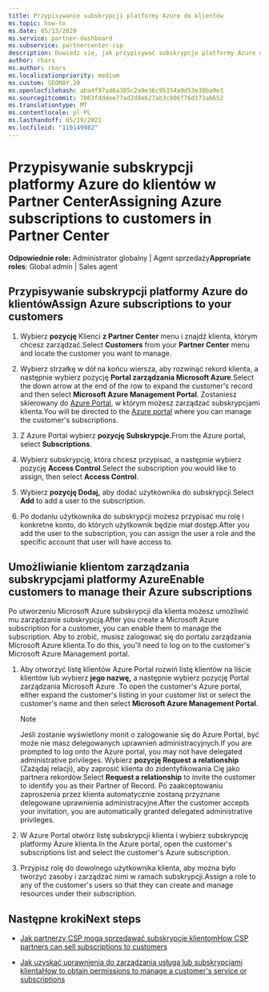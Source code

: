 ```yaml
---
title: Przypisywanie subskrypcji platformy Azure do klientów
ms.topic: how-to
ms.date: 05/13/2020
ms.service: partner-dashboard
ms.subservice: partnercenter-csp
description: Dowiedz się, jak przypisywać subskrypcje platformy Azure do klientów w Partner Center oraz jak umożliwić klientom zarządzanie ich własnymi subskrypcjami.
author: rbars
ms.author: rbars
ms.localizationpriority: medium
ms.custom: SEOMAY.20
ms.openlocfilehash: aba4f97ad6a385c2a9e36c95354a9d53e38ba9e3
ms.sourcegitcommit: 7063fdddee77ad2d8e627ab3c806f76d173ab652
ms.translationtype: MT
ms.contentlocale: pl-PL
ms.lasthandoff: 05/19/2021
ms.locfileid: "110149982"
---
```

# <a name="assigning-azure-subscriptions-to-customers-in-partner-center"></a><span data-ttu-id="bbcb5-103">Przypisywanie subskrypcji platformy Azure do klientów w Partner Center</span><span class="sxs-lookup"><span data-stu-id="bbcb5-103">Assigning Azure subscriptions to customers in Partner Center</span></span>

<span data-ttu-id="bbcb5-104">**Odpowiednie role:** Administrator globalny | Agent sprzedaży</span><span class="sxs-lookup"><span data-stu-id="bbcb5-104">**Appropriate roles**: Global admin | Sales agent</span></span>

## <a name="assign-azure-subscriptions-to-your-customers"></a><span data-ttu-id="bbcb5-105">Przypisywanie subskrypcji platformy Azure do klientów</span><span class="sxs-lookup"><span data-stu-id="bbcb5-105">Assign Azure subscriptions to your customers</span></span>

1. <span data-ttu-id="bbcb5-106">Wybierz **pozycję** Klienci **z Partner Center** menu i znajdź klienta, którym chcesz zarządzać.</span><span class="sxs-lookup"><span data-stu-id="bbcb5-106">Select **Customers** from your **Partner Center** menu and locate the customer you want to manage.</span></span>

2. <span data-ttu-id="bbcb5-107">Wybierz strzałkę w dół na końcu wiersza, aby rozwinąć rekord klienta, a następnie wybierz pozycję **Portal zarządzania Microsoft Azure**.</span><span class="sxs-lookup"><span data-stu-id="bbcb5-107">Select the down arrow at the end of the row to expand the customer's record and then select **Microsoft Azure Management Portal**.</span></span> <span data-ttu-id="bbcb5-108">Zostaniesz skierowany do [Azure Portal,](https://portal.azure.com/) w którym możesz zarządzać subskrypcjami klienta.</span><span class="sxs-lookup"><span data-stu-id="bbcb5-108">You will be directed to the [Azure portal](https://portal.azure.com/) where you can manage the customer's subscriptions.</span></span>

3. <span data-ttu-id="bbcb5-109">Z Azure Portal wybierz **pozycję Subskrypcje.**</span><span class="sxs-lookup"><span data-stu-id="bbcb5-109">From the Azure portal, select **Subscriptions**.</span></span>

4. <span data-ttu-id="bbcb5-110">Wybierz subskrypcję, która chcesz przypisać, a następnie wybierz pozycję **Access Control**.</span><span class="sxs-lookup"><span data-stu-id="bbcb5-110">Select the subscription you would like to assign, then select **Access Control**.</span></span>

5. <span data-ttu-id="bbcb5-111">Wybierz **pozycję Dodaj,** aby dodać użytkownika do subskrypcji.</span><span class="sxs-lookup"><span data-stu-id="bbcb5-111">Select **Add** to add a user to the subscription.</span></span> 

6. <span data-ttu-id="bbcb5-112">Po dodaniu użytkownika do subskrypcji możesz przypisać mu rolę i konkretne konto, do których użytkownik będzie miał dostęp.</span><span class="sxs-lookup"><span data-stu-id="bbcb5-112">After you add the user to the subscription, you can assign the user a role and the specific account that user will have access to.</span></span>

## <a name="enable-customers-to-manage-their-azure-subscriptions"></a><span data-ttu-id="bbcb5-113">Umożliwianie klientom zarządzania subskrypcjami platformy Azure</span><span class="sxs-lookup"><span data-stu-id="bbcb5-113">Enable customers to manage their Azure subscriptions</span></span>

<span data-ttu-id="bbcb5-114">Po utworzeniu Microsoft Azure subskrypcji dla klienta możesz umożliwić mu zarządzanie subskrypcją.</span><span class="sxs-lookup"><span data-stu-id="bbcb5-114">After you create a Microsoft Azure subscription for a customer, you can enable them to manage the subscription.</span></span> <span data-ttu-id="bbcb5-115">Aby to zrobić, musisz zalogować się do portalu zarządzania Microsoft Azure klienta.</span><span class="sxs-lookup"><span data-stu-id="bbcb5-115">To do this, you'll need to log on to the customer's Microsoft Azure Management portal.</span></span> 

1. <span data-ttu-id="bbcb5-116">Aby otworzyć listę klientów Azure Portal rozwiń listę klientów na liście klientów lub wybierz **jego nazwę,** a następnie wybierz pozycję Portal zarządzania Microsoft Azure .</span><span class="sxs-lookup"><span data-stu-id="bbcb5-116">To open the customer's Azure portal, either expand the customer's listing in your customer list or select the customer's name and then select **Microsoft Azure Management Portal**.</span></span>

   > [!NOTE]  
   > <span data-ttu-id="bbcb5-117">Jeśli zostanie wyświetlony monit o zalogowanie się do Azure Portal, być może nie masz delegowanych uprawnień administracyjnych.</span><span class="sxs-lookup"><span data-stu-id="bbcb5-117">If you are prompted to log onto the Azure portal, you may not have delegated administrative privileges.</span></span> <span data-ttu-id="bbcb5-118">Wybierz **pozycję Request a relationship** (Zażądaj relacji), aby zaprosić klienta do zidentyfikowania Cię jako partnera rekordów.</span><span class="sxs-lookup"><span data-stu-id="bbcb5-118">Select **Request a relationship** to invite the customer to identify you as their Partner of Record.</span></span> <span data-ttu-id="bbcb5-119">Po zaakceptowaniu zaproszenia przez klienta automatycznie zostaną przyznane delegowane uprawnienia administracyjne.</span><span class="sxs-lookup"><span data-stu-id="bbcb5-119">After the customer accepts your invitation, you are automatically granted delegated administrative privileges.</span></span>

2. <span data-ttu-id="bbcb5-120">W Azure Portal otwórz listę subskrypcji klienta i wybierz subskrypcję platformy Azure klienta.</span><span class="sxs-lookup"><span data-stu-id="bbcb5-120">In the Azure portal, open the customer's subscriptions list and select the customer's Azure subscription.</span></span>

3. <span data-ttu-id="bbcb5-121">Przypisz rolę do dowolnego użytkownika klienta, aby można było tworzyć zasoby i zarządzać nimi w ramach subskrypcji.</span><span class="sxs-lookup"><span data-stu-id="bbcb5-121">Assign a role to any of the customer's users so that they can create and manage resources under their subscription.</span></span>

## <a name="next-steps"></a><span data-ttu-id="bbcb5-122">Następne kroki</span><span class="sxs-lookup"><span data-stu-id="bbcb5-122">Next steps</span></span>

- [<span data-ttu-id="bbcb5-123">Jak partnerzy CSP mogą sprzedawać subskrypcje klientom</span><span class="sxs-lookup"><span data-stu-id="bbcb5-123">How CSP partners can sell subscriptions to customers</span></span>](customer-subscriptions.md)

- [<span data-ttu-id="bbcb5-124">Jak uzyskać uprawnienia do zarządzania usługą lub subskrypcjami klienta</span><span class="sxs-lookup"><span data-stu-id="bbcb5-124">How to obtain permissions to manage a customer's service or subscriptions</span></span>](customers-revoke-admin-privileges.md)
